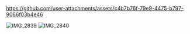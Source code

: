 
https://github.com/user-attachments/assets/c4b7b76f-79e9-4475-b797-9066f03b4e46

![IMG_2839](https://github.com/user-attachments/assets/505ffd5d-6815-4ba6-b867-e998b830d182)
![IMG_2840](https://github.com/user-attachments/assets/8b5963f6-35a2-46c4-bd77-08fc0cf2e17d)

